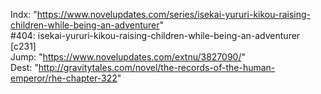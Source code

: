 Indx: "https://www.novelupdates.com/series/isekai-yururi-kikou-raising-children-while-being-an-adventurer" <br/>
#404: isekai-yururi-kikou-raising-children-while-being-an-adventurer [c231] <br/>
Jump: "https://www.novelupdates.com/extnu/3827090/" <br/>
Dest: "http://gravitytales.com/novel/the-records-of-the-human-emperor/rhe-chapter-322"